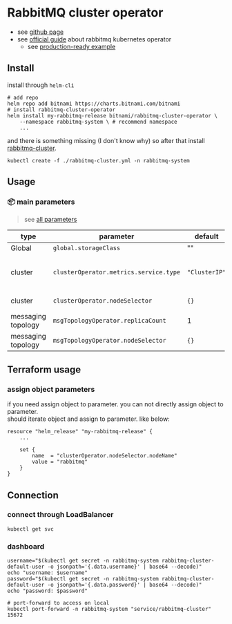 # RabbitMQ cluster operator

- see [github page](https://github.com/bitnami/charts/tree/master/bitnami/rabbitmq-cluster-operator/)
- see [official guide](https://www.rabbitmq.com/kubernetes/operator/quickstart-operator.html) about rabbitmq kubernetes operator
  - see [production-ready example](https://github.com/rabbitmq/cluster-operator/tree/main/docs/examples/production-ready)


## Install 

install through `helm-cli`

```shell
# add repo
helm repo add bitnami https://charts.bitnami.com/bitnami
# install rabbitmq-cluster-operator
helm install my-rabbitmq-release bitnami/rabbitmq-cluster-operator \
    --namespace rabbitmq-system \ # recommend namespace
    ...
```

and there is something missing (I don't know why) so after that install [rabbitmq-cluster](./rabbitmq-cluster.yml).

```shell
kubectl create -f ./rabbitmq-cluster.yml -n rabbitmq-system
```


## Usage

### 📦 main parameters

> see [all parameters](https://github.com/bitnami/charts/tree/master/bitnami/redis/#parameters)

| type               | parameter                              | default       | options                                                         | note                                                                                                                                                                                                        |
| ------------------ | -------------------------------------- | ------------- | --------------------------------------------------------------- | ----------------------------------------------------------------------------------------------------------------------------------------------------------------------------------------------------------- |
| Global             | `global.storageClass`                  | ""            |                                                                 | did not used                                                                                                                                                                                                |
| cluster            | `clusterOperator.metrics.service.type` | `"ClusterIP"` | `"ClusterIP"`, `"NodePort"`, `"LoadBalancer"`, `"ExternalName"` | see detail about[k8s service types](https://kubernetes.io/docs/concepts/services-networking/service/#publishing-services-service-types). if you need external access outside of cluster, use "LoadBalancer" |
| cluster            | `clusterOperator.nodeSelector`         | `{}`          | `{ nodeName: "rabbitmq"}`                                       | if you use terraform see [terraform usage](#assign-object-parameters)                                                                                                                                       |
| messaging topology | `msgTopologyOperator.replicaCount`     | 1             |                                                                 |                                                                                                                                                                                                             |
| messaging topology | `msgTopologyOperator.nodeSelector`     | `{}`          |                                                                 | same as `clusterOperator.nodeSelector`                                                                                                                                                                      |

## Terraform usage

### assign object parameters


if you need assign object to parameter. you can not directly assign object to parameter.  
should iterate object and assign to parameter. like below:

```hcl
resource "helm_release" "my-rabbitmq-release" {
    ...

    set {
        name  = "clusterOperator.nodeSelector.nodeName"
        value = "rabbitmq"
    }
}
```

## Connection

### connect through LoadBalancer

```shell
kubectl get svc
```

### dashboard

```shell
username="$(kubectl get secret -n rabbitmq-system rabbitmq-cluster-default-user -o jsonpath='{.data.username}' | base64 --decode)"
echo "username: $username"
password="$(kubectl get secret -n rabbitmq-system rabbitmq-cluster-default-user -o jsonpath='{.data.password}' | base64 --decode)"
echo "password: $password"

# port-forward to access on local
kubectl port-forward -n rabbitmq-system "service/rabbitmq-cluster" 15672
```